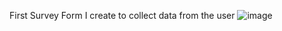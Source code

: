 First Survey Form I create to collect data from the user
![image](https://github.com/user-attachments/assets/e5182146-cbc2-449a-8a3c-4fa572b32cff)



